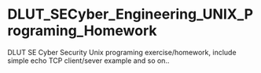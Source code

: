 # DLUT_SECyber_Engineering_UNIX_Programing_Homework
DLUT SE Cyber Security Unix programing exercise/homework, include simple echo TCP client/sever example and so on..
